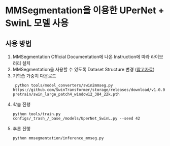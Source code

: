 # MMSegmentation을 이용한 UPerNet + SwinL 모델 사용

## 사용 방법
1. MMSegmentation Official Documentation에 나온 Instruction에 따라 라이브러리 설치
2. MMSegmentation을 사용할 수 있도록 Dataset Structure 변경 ([참고자료](https://github.com/boostcampaitech2/semantic-segmentation-level2-cv-04/tree/main/mmsegmentation#change-dataset-format))
3. 기학습 가중치 다운로드
   ```shell
    python tools/model_converters/swin2mmseg.py https://github.com/SwinTransformer/storage/releases/download/v1.0.0/swin_large_patch4_window12_384_22k.pth pretrain/swin_large_patch4_window12_384_22k.pth
   ```
4. 학습 진행
    ```shell
    python tools/train.py configs/_trash_/_base_/models/UperNet_SwinL.py --seed 42
    ```
5. 추론 진행
    ```shell
    python mmsegmentation/inference_mmseg.py
    ```
